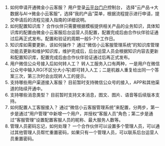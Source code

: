 1)	如何申请开通微金小云客服？
     用户登录[云平台门户](http://tcecqpoc.fsphere.cn)控制台， 选择”云产品->大数据与AI->微金小云客服“，选择“我的产品”菜单，根据流程提示进行申请，提交申请后的流程见接入指南的详细说明。
2)	如何配置知识库？
     合作伙伴只需要根据模板提供相关产品的业务知识，具体知识库的配置由微金小云客服后台运营人员配置，配置完成后由合作伙伴验证通过后再正式发布。配置和验证的周期一般5-7个工作日。
3)	知识库如需要更新，该如何操作？
     通过“微信小云客服管理系统”的知识库管理功能去更新和维护知识库，维护完成后，后台运营人员会根据知识内容去更新和配置知识库，配置完成后由合作伙伴验证通过后再正式发布。
4)	用户微信公众号接入后如何转人工？
     转人工服务入口有两种，一是用户在微信公众号中输入RG(不区分大小写)即可转入人工；二是机器人重复给出同一个答案三次，第三次时会出现转人工的提示。
5)	支持哪些用户渠道接入客服？
     目前暂时支持微信公众号的接入，APP和其他渠道的陆续开通中。
6)	支持哪些消息类型？
     目前暂时支持文本消息，图文、图片、语音等后续版本支持。
7)	如何配置人工客服接入？
     通过“微信小云客服管理系统”来配置，分两步，第一步是通过“用户管理”中新增一个用户，并授权“客服人员”角色；第二步是通过“客服管理”设置配置客服人员的昵称、最大服务人数等。
8)	管理人员密码忘记，如何处理？
      一个合作伙伴可以设置多个管理人员，可以通过其他管理人员帮忙重置密码，如果只有一个管理人员，可以联系后台运营人员重置密码。
